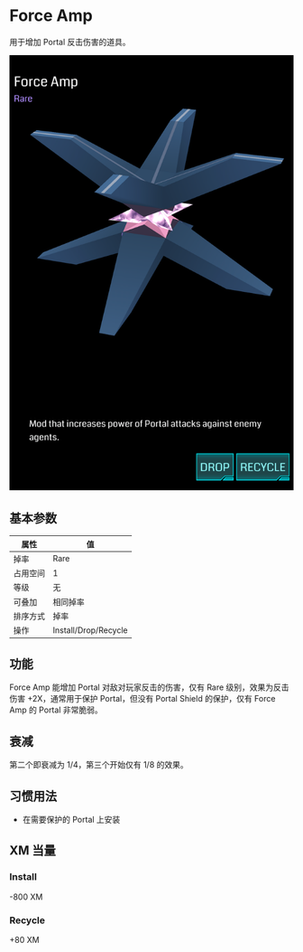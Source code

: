 # Force Amp

用于增加 Portal 反击伤害的道具。

![Force Amp](images/force_amp.png)

## 基本参数

| 属性 | 值 |
|-|-|
| 掉率 | Rare |
| 占用空间 | 1 |
| 等级 | 无 |
| 可叠加 | 相同掉率 |
| 排序方式 | 掉率 |
| 操作 | Install/Drop/Recycle |

## 功能

Force Amp 能增加 Portal 对敌对玩家反击的伤害，仅有 Rare 级别，效果为反击伤害 +2X，通常用于保护 Portal，但没有 Portal Shield 的保护，仅有 Force Amp 的 Portal 非常脆弱。

## 衰减

第二个即衰减为 1/4，第三个开始仅有 1/8 的效果。

## 习惯用法

 * 在需要保护的 Portal 上安装

## XM 当量

### Install

-800 XM

### Recycle

+80 XM
